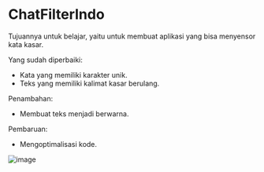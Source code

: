 # ChatFilterIndo
Tujuannya untuk belajar, yaitu untuk membuat aplikasi yang bisa menyensor kata kasar.

Yang sudah diperbaiki:
- Kata yang memiliki karakter unik.
- Teks yang memiliki kalimat kasar berulang.

Penambahan:
- Membuat teks menjadi berwarna.

Pembaruan:
- Mengoptimalisasi kode.

![image](https://user-images.githubusercontent.com/79041906/226381457-89126f1a-4f04-4b63-abf1-914692c671da.png)

